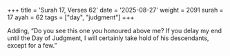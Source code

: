 +++
title = 'Surah 17, Verses 62'
date = '2025-08-27'
weight = 2091
surah = 17
ayah = 62
tags = ["day", "judgment"]
+++

Adding, “Do you see this one you honoured above me? If you delay my end until the Day of Judgment, I will certainly take hold of his descendants, except for a few.”
